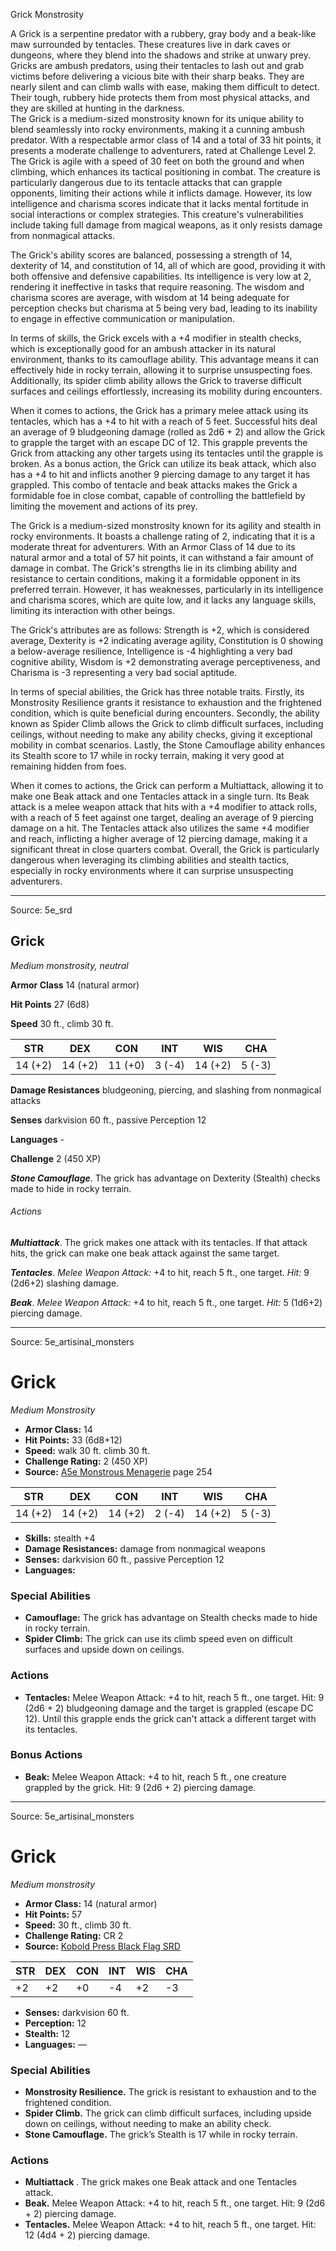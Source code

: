 <MonsterName/>Grick</MonsterName>
<CreatureType/>Monstrosity</CreatureType>

<summary>A Grick is a serpentine predator with a rubbery, gray body and a beak-like maw surrounded by tentacles. These creatures live in dark caves or dungeons, where they blend into the shadows and strike at unwary prey. Gricks are ambush predators, using their tentacles to lash out and grab victims before delivering a vicious bite with their sharp beaks. They are nearly silent and can climb walls with ease, making them difficult to detect. Their tough, rubbery hide protects them from most physical attacks, and they are skilled at hunting in the darkness.</summary>

<summary>The Grick is a medium-sized monstrosity known for its unique ability to blend seamlessly into rocky environments, making it a cunning ambush predator. With a respectable armor class of 14 and a total of 33 hit points, it presents a moderate challenge to adventurers, rated at Challenge Level 2. The Grick is agile with a speed of 30 feet on both the ground and when climbing, which enhances its tactical positioning in combat. The creature is particularly dangerous due to its tentacle attacks that can grapple opponents, limiting their actions while it inflicts damage. However, its low intelligence and charisma scores indicate that it lacks mental fortitude in social interactions or complex strategies. This creature's vulnerabilities include taking full damage from magical weapons, as it only resists damage from nonmagical attacks.</summary>

<detail>

The Grick's ability scores are balanced, possessing a strength of 14, dexterity of 14, and constitution of 14, all of which are good, providing it with both offensive and defensive capabilities. Its intelligence is very low at 2, rendering it ineffective in tasks that require reasoning. The wisdom and charisma scores are average, with wisdom at 14 being adequate for perception checks but charisma at 5 being very bad, leading to its inability to engage in effective communication or manipulation.

In terms of skills, the Grick excels with a +4 modifier in stealth checks, which is exceptionally good for an ambush attacker in its natural environment, thanks to its camouflage ability. This advantage means it can effectively hide in rocky terrain, allowing it to surprise unsuspecting foes. Additionally, its spider climb ability allows the Grick to traverse difficult surfaces and ceilings effortlessly, increasing its mobility during encounters.

When it comes to actions, the Grick has a primary melee attack using its tentacles, which has a +4 to hit with a reach of 5 feet. Successful hits deal an average of 9 bludgeoning damage (rolled as 2d6 + 2) and allow the Grick to grapple the target with an escape DC of 12. This grapple prevents the Grick from attacking any other targets using its tentacles until the grapple is broken. As a bonus action, the Grick can utilize its beak attack, which also has a +4 to hit and inflicts another 9 piercing damage to any target it has grappled. This combo of tentacle and beak attacks makes the Grick a formidable foe in close combat, capable of controlling the battlefield by limiting the movement and actions of its prey.

The Grick is a medium-sized monstrosity known for its agility and stealth in rocky environments. It boasts a challenge rating of 2, indicating that it is a moderate threat for adventurers. With an Armor Class of 14 due to its natural armor and a total of 57 hit points, it can withstand a fair amount of damage in combat. The Grick's strengths lie in its climbing ability and resistance to certain conditions, making it a formidable opponent in its preferred terrain. However, it has weaknesses, particularly in its intelligence and charisma scores, which are quite low, and it lacks any language skills, limiting its interaction with other beings. 

The Grick's attributes are as follows: Strength is +2, which is considered average, Dexterity is +2 indicating average agility, Constitution is 0 showing a below-average resilience, Intelligence is -4 highlighting a very bad cognitive ability, Wisdom is +2 demonstrating average perceptiveness, and Charisma is -3 representing a very bad social aptitude.

In terms of special abilities, the Grick has three notable traits. Firstly, its Monstrosity Resilience grants it resistance to exhaustion and the frightened condition, which is quite beneficial during encounters. Secondly, the ability known as Spider Climb allows the Grick to climb difficult surfaces, including ceilings, without needing to make any ability checks, giving it exceptional mobility in combat scenarios. Lastly, the Stone Camouflage ability enhances its Stealth score to 17 while in rocky terrain, making it very good at remaining hidden from foes.

When it comes to actions, the Grick can perform a Multiattack, allowing it to make one Beak attack and one Tentacles attack in a single turn. Its Beak attack is a melee weapon attack that hits with a +4 modifier to attack rolls, with a reach of 5 feet against one target, dealing an average of 9 piercing damage on a hit. The Tentacles attack also utilizes the same +4 modifier and reach, inflicting a higher average of 12 piercing damage, making it a significant threat in close quarters combat. Overall, the Grick is particularly dangerous when leveraging its climbing abilities and stealth tactics, especially in rocky environments where it can surprise unsuspecting adventurers.</detail>



---

Source: 5e_srd

## Grick

*Medium monstrosity, neutral*

**Armor Class** 14 (natural armor)

**Hit Points** 27 (6d8)

**Speed** 30 ft., climb 30 ft.

| STR     | DEX     | CON     | INT    | WIS     | CHA    |
|---------|---------|---------|--------|---------|--------|
| 14 (+2) | 14 (+2) | 11 (+0) | 3 (-4) | 14 (+2) | 5 (-3) |

**Damage Resistances** bludgeoning, piercing, and slashing from nonmagical attacks

**Senses** darkvision 60 ft., passive Perception 12

**Languages** -

**Challenge** 2 (450 XP)

***Stone Camouflage***. The grick has advantage on Dexterity (Stealth) checks made to hide in rocky terrain.

###### Actions

***Multiattack***. The grick makes one attack with its tentacles. If that attack hits, the grick can make one beak attack against the same target.

***Tentacles***. *Melee Weapon Attack:* +4 to hit, reach 5 ft., one target. *Hit:* 9 (2d6+2) slashing damage.

***Beak***. *Melee Weapon Attack:* +4 to hit, reach 5 ft., one target. *Hit:* 5 (1d6+2) piercing damage.



---

Source: 5e_artisinal_monsters

# Grick

*Medium* *Monstrosity*

- **Armor Class:** 14
- **Hit Points:** 33 (6d8+12)
- **Speed:** walk 30 ft. climb 30 ft.
- **Challenge Rating:** 2 (450 XP)
- **Source:** [A5e Monstrous Menagerie](https://enpublishingrpg.com/products/level-up-monstrous-menagerie-a5e) page 254

| STR | DEX | CON | INT | WIS | CHA |
| --- | --- | --- | --- | --- | --- |
| 14 (+2) | 14 (+2) | 14 (+2) | 2 (-4) | 14 (+2) | 5 (-3) |

- **Skills:** stealth +4
- **Damage Resistances:** damage from nonmagical weapons
- **Senses:** darkvision 60 ft., passive Perception 12
- **Languages:** 

### Special Abilities

- **Camouflage:** The grick has advantage on Stealth checks made to hide in rocky terrain.
- **Spider Climb:** The grick can use its climb speed even on difficult surfaces and upside down on ceilings.

### Actions

- **Tentacles:** Melee Weapon Attack: +4 to hit, reach 5 ft., one target. Hit: 9 (2d6 + 2) bludgeoning damage  and the target is grappled (escape DC 12). Until this grapple ends  the grick can't attack a different target with its tentacles.

### Bonus Actions

- **Beak:** Melee Weapon Attack: +4 to hit, reach 5 ft., one creature grappled by the grick. Hit: 9 (2d6 + 2) piercing damage.






---

Source: 5e_artisinal_monsters

# Grick

*Medium monstrosity*

- **Armor Class:** 14 (natural armor)
- **Hit Points:** 57
- **Speed:** 30 ft., climb 30 ft.
- **Challenge Rating:** CR 2
- **Source:** [Kobold Press Black Flag SRD](https://koboldpress.com/black-flag-roleplaying/)

| STR | DEX | CON | INT | WIS | CHA |
| --- | --- | --- | --- | --- | --- |
| +2 | +2 | +0 | -4 | +2 | -3 |

- **Senses:** darkvision 60 ft.
- **Perception:** 12
- **Stealth:** 12
- **Languages:** —

### Special Abilities

- **Monstrosity Resilience.** The grick is resistant to exhaustion and to the frightened condition.
- **Spider Climb.** The grick can climb difficult surfaces, including upside down on ceilings, without needing to make an ability check.
- **Stone Camouflage.** The grick’s Stealth is 17 while in rocky terrain.

### Actions

- **Multiattack** . The grick makes one Beak attack and one Tentacles attack.
- **Beak.** Melee Weapon Attack: +4 to hit, reach 5 ft., one target. Hit: 9 (2d6 + 2) piercing damage.
- **Tentacles.** Melee Weapon Attack: +4 to hit, reach 5 ft., one target. Hit: 12 (4d4 + 2) piercing damage.



